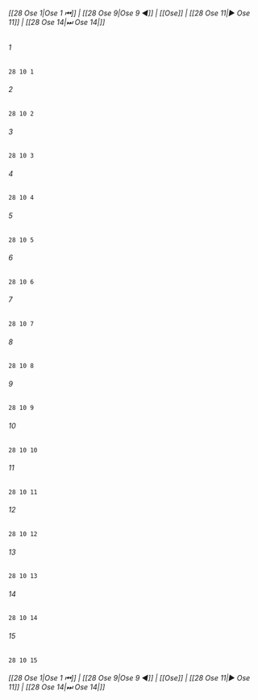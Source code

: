 
###### [[28 Ose 1|Ose 1 ⏮]] | [[28 Ose 9|Ose 9 ◀]] | [[Ose]] | [[28 Ose 11|▶ Ose 11]] | [[28 Ose 14|⏭ Ose 14|]]

###### 1
``` verse
28 10 1 
```
###### 2
``` verse
28 10 2 
```
###### 3
``` verse
28 10 3 
```
###### 4
``` verse
28 10 4 
```
###### 5
``` verse
28 10 5 
```
###### 6
``` verse
28 10 6 
```
###### 7
``` verse
28 10 7 
```
###### 8
``` verse
28 10 8 
```
###### 9
``` verse
28 10 9 
```
###### 10
``` verse
28 10 10 
```
###### 11
``` verse
28 10 11 
```
###### 12
``` verse
28 10 12 
```
###### 13
``` verse
28 10 13 
```
###### 14
``` verse
28 10 14 
```
###### 15
``` verse
28 10 15 
```

###### [[28 Ose 1|Ose 1 ⏮]] | [[28 Ose 9|Ose 9 ◀]] | [[Ose]] | [[28 Ose 11|▶ Ose 11]] | [[28 Ose 14|⏭ Ose 14|]]

